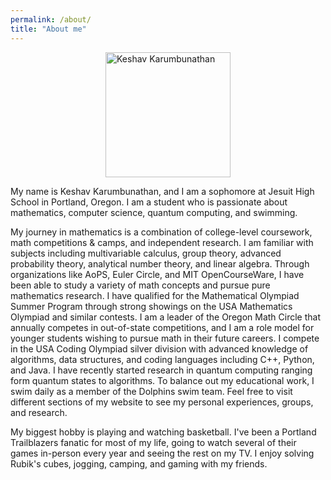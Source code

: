 ```yaml
---
permalink: /about/
title: "About me"
---
```


[<img src="https://www.oregonmathcircle.org/static/media/keshav-prof-pic.83deb0a285ba5806065f.jpg" alt="Keshav Karumbunathan" width="200" style="display: block; margin: 0 auto" />](https://www.oregonmathcircle.org/static/media/keshav-prof-pic.83deb0a285ba5806065f.jpg)

My name is Keshav Karumbunathan, and I am a sophomore at Jesuit High School in Portland, Oregon. I am a student who is passionate about mathematics, computer science, quantum computing, and swimming.

My journey in mathematics is a combination of college-level coursework, math competitions & camps, and independent research. I am familiar with subjects including multivariable calculus, group theory, advanced probability theory, analytical number theory, and linear algebra. Through organizations like AoPS, Euler Circle, and MIT OpenCourseWare, I have been able to study a variety of math concepts and pursue pure mathematics research. I have qualified for the Mathematical Olympiad Summer Program through strong showings on the USA Mathematics Olympiad and similar contests. I am a leader of the Oregon Math Circle that annually competes in out-of-state competitions, and I am a role model for younger students wishing to pursue math in their future careers. I compete in the USA Coding Olympiad silver division with advanced knowledge of algorithms, data structures, and coding languages including C++, Python, and Java. I have recently started research in quantum computing ranging form quantum states to algorithms. To balance out my educational work, I swim daily as a member of the Dolphins swim team. Feel free to visit different sections of my website to see my personal experiences, groups, and research.

My biggest hobby is playing and watching basketball. I've been a Portland Trailblazers fanatic for most of my life, going to watch several of their games in-person every year and seeing the rest on my TV. I enjoy solving Rubik's cubes, jogging, camping, and gaming with my friends.
